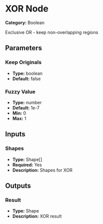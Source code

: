 
# XOR Node

**Category:** Boolean

Exclusive OR - keep non-overlapping regions

## Parameters


### Keep Originals
- **Type:** boolean
- **Default:** false





### Fuzzy Value
- **Type:** number
- **Default:** 1e-7
- **Min:** 0
- **Max:** 1



## Inputs


### Shapes
- **Type:** Shape[]
- **Required:** Yes
- **Description:** Shapes for XOR


## Outputs


### Result
- **Type:** Shape
- **Description:** XOR result



